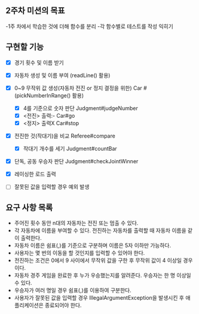 ## 2주차 미션의 목표
-1주 차에서 학습한 것에 더해 함수를 분리
-각 함수별로 테스트를 작성 익히기


## 구현할 기능
- [x] 경기 횟수 및 이름 받기
- [x] 자동차 생성 및 이름 부여 (readLine() 활용)
- [x] 0~9 무작위 값 생성(자동차 전진 or 정지 결정을 위한) Car # (pickNumberInRange() 활용)
  - [x] 4를 기준으로 숫자 판단 Judgment#judgeNumber 
  - [x] <전진> 출력:- Car#go
  - [x] <정지> 출력X Car#stop  
- [x] 전진한 것(작대기)을 비교 Referee#compare
  - [x] 작대기 개수를 세기 Judgment#countBar
- [x] 단독, 공동 우승자 판단 Judgment#checkJointWinner
- [x] 레이싱한 로드 출력
- [ ] 잘못된 값을 입력할 경우 예외 발생


## 요구 사항 목록
- 주어진 횟수 동안 n대의 자동차는 전진 또는 멈출 수 있다.
- 각 자동차에 이름을 부여할 수 있다. 전진하는 자동차를 출력할 때 자동차 이름을 같이 출력한다.
- 자동차 이름은 쉼표(,)를 기준으로 구분하며 이름은 5자 이하만 가능하다.
- 사용자는 몇 번의 이동을 할 것인지를 입력할 수 있어야 한다.
- 전진하는 조건은 0에서 9 사이에서 무작위 값을 구한 후 무작위 값이 4 이상일 경우이다.
- 자동차 경주 게임을 완료한 후 누가 우승했는지를 알려준다. 우승자는 한 명 이상일 수 있다.
- 우승자가 여러 명일 경우 쉼표(,)를 이용하여 구분한다.
- 사용자가 잘못된 값을 입력할 경우 IllegalArgumentException을 발생시킨 후 애플리케이션은 종료되어야 한다.